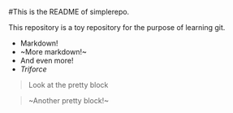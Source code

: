 #This is the README of simplerepo.

This repository is a toy repository for the purpose of learning git.

 * Markdown!
 * ~More markdown!~
 * And even more!
 * _Triforce_

> Look at the pretty block

> ~Another pretty block!~
